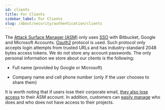 ```yaml
---
id: clients
title: For Clients
sidebar_label: For Clients
slug: /about/security/authentication/clients
---
```


The [Attack Surface Manager (ASM)](https://app.fluidattacks.com/)
only uses [SSO](https://en.wikipedia.org/wiki/Single_sign-on)
with Bitbucket,
Google and Microsoft Accounts.
[Oauth2](https://oauth.net/2/) protocol is used.
Such protocol
only accepts login attempts
from trusted URLs
and has industry-standard 2048 bytes access tokens.
We do not store any account passwords.
The only personal information we store about our clients is the following:

- Full name (provided by Google or Microsoft)

- Company name and cell phone number
  (only if the user chooses to share them)

It is worth noting that
if users lose their corporate email,
[they also lose access](/criteria/requirements/114)
to their ASM account.
In addition,
customers can [easily manage](/criteria/requirements/034)
who does
and who does not have access
to their projects.
